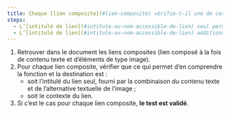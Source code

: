 ```yaml
---
title: Chaque [lien composite](#lien-composite) vérifie-t-il une de ces conditions (hors cas particuliers) ?
steps:
  - L’[intitulé de lien](#intitule-ou-nom-accessible-de-lien) seul permet d’en comprendre la fonction et la destination.
  - L’[intitulé de lien](#intitule-ou-nom-accessible-de-lien) additionné au [contexte du lien](#contexte-du-lien) permet d’en comprendre la fonction et la destination.
---
```


1. Retrouver dans le document les liens composites (lien composé à la fois de contenu texte et d’éléments de type image).
2. Pour chaque lien composite, vérifier que ce qui permet d’en comprendre la fonction et la destination est :
   - soit l’intitulé du lien seul, fourni par la combinaison du contenu texte et de l’alternative textuelle de l’image ;
   - soit le contexte du lien.
3. Si c’est le cas pour chaque lien composite, **le test est validé**.
